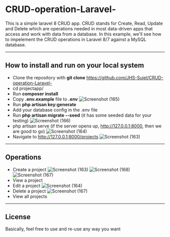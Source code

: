 # CRUD-operation-Laravel-

This is a simple laravel 8 CRUD app.
CRUD stands for Create, Read, Update and Delete which are operations needed in most data-driven apps that access and work with data from a database. 
In this example, we'll see how to impelement the CRUD operations in Laravel 8/7 against a MySQL database.


---



## How to install and run on your local system

- Clone the repository with __git clone__ https://github.com/JHS-Sujel/CRUD-operation-Laravel-
- cd projectapp/
- Run __composer install__
- Copy __.env.example__ file to __.env__
![Screenshot (165)](https://user-images.githubusercontent.com/73945266/104888746-5bcc9500-5997-11eb-8519-77ca5e5f7cb2.png)
- Run __php artisan key:generate__
- Add your database config in the .env file
- Run __php artisan migrate --seed__ (it has some seeded data for your testing)
![Screenshot (166)](https://user-images.githubusercontent.com/73945266/104888884-933b4180-5997-11eb-849d-308ad4d23de2.png)
- php artisan serve (if the server opens up, http://127.0.0.1:8000,  then we are good to go)
![Screenshot (164)](https://user-images.githubusercontent.com/73945266/104888559-19a35380-5997-11eb-813b-a60512b9ccf5.png)
- Navigate to http://127.0.0.1:8000/projects
![Screenshot (163)](https://user-images.githubusercontent.com/73945266/104888312-c3ceab80-5996-11eb-9de7-4a81efe21dce.png)



---


## Operations
- Create a project
![Screenshot (163)](https://user-images.githubusercontent.com/73945266/104889413-663b5e80-5998-11eb-918f-889dde0c6d19.png)
![Screenshot (168)](https://user-images.githubusercontent.com/73945266/104889693-c6320500-5998-11eb-8148-cd9ba5df42dc.png)
![Screenshot (167)](https://user-images.githubusercontent.com/73945266/104889821-eb267800-5998-11eb-9ee9-ad53dddf7e2e.png)
- View a project
- Edit a project
![Screenshot (164)](https://user-images.githubusercontent.com/73945266/104890141-57a17700-5999-11eb-8a37-5a4df7b997f2.png)
- Delete a project
![Screenshot (167)](https://user-images.githubusercontent.com/73945266/104889015-c1208600-5997-11eb-85b2-c9582b2bed60.png)
- View all projects


---


## License

Basically, feel free to use and re-use any way you want



